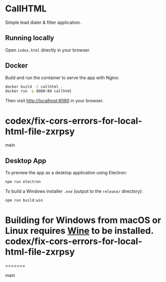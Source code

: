 # CallHTML

Simple lead dialer & filter application.

## Running locally

Open `index.html` directly in your browser.

## Docker

Build and run the container to serve the app with Nginx:

```sh
docker build -t callhtml .
docker run -p 8080:80 callhtml
```

Then visit [http://localhost:8080](http://localhost:8080) in your browser.

 codex/fix-cors-errors-for-local-html-file-zxrpsy
=======

 main
## Desktop App

To preview the app as a desktop application using Electron:

```sh
npm run electron
```

To build a Windows installer `.exe` (output to the `release/` directory):

```sh
npm run build:win
```

Building for Windows from macOS or Linux requires [Wine](https://www.winehq.org/) to be installed.
codex/fix-cors-errors-for-local-html-file-zxrpsy
=======
=======

main
